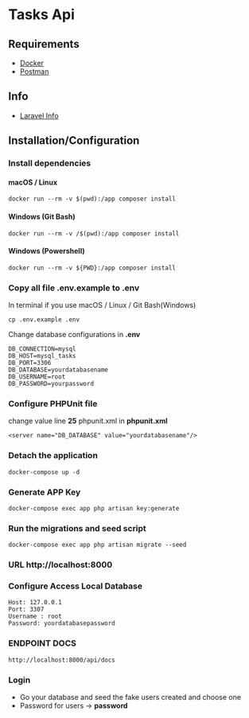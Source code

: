 # Tasks Api

## Requirements

- [Docker](https://www.docker.com/products/docker-desktop)
- [Postman](https://www.postman.com/downloads/)

## Info

- [Laravel Info](https://laravel.com/docs/9.x/installation)

## Installation/Configuration

### Install dependencies

#### macOS / Linux

```
docker run --rm -v $(pwd):/app composer install
```

#### Windows (Git Bash)

```
docker run --rm -v /$(pwd):/app composer install
```

#### Windows (Powershell)

```
docker run --rm -v ${PWD}:/app composer install
```

### Copy all file .env.example to .env

In terminal if you use macOS / Linux / Git Bash(Windows)

```
cp .env.example .env
```

Change database configurations in **.env**

```
DB_CONNECTION=mysql
DB_HOST=mysql_tasks
DB_PORT=3306
DB_DATABASE=yourdatabasename
DB_USERNAME=root
DB_PASSWORD=yourpassword
```

### Configure PHPUnit file

change value line **25** phpunit.xml in **phpunit.xml**

```
<server name="DB_DATABASE" value="yourdatabasename"/>
```

### Detach the application

```
docker-compose up -d
```

### Generate APP Key

```
docker-compose exec app php artisan key:generate
```

### Run the migrations and seed script

```
docker-compose exec app php artisan migrate --seed
```

### URL http://localhost:8000

### Configure Access Local Database

```
Host: 127.0.0.1
Port: 3307
Username : root
Password: yourdatabasepassword
```

### ENDPOINT DOCS

```
http://localhost:8000/api/docs
```

### Login

- Go your database and seed the fake users created and choose one
- Password for users -> **password**





